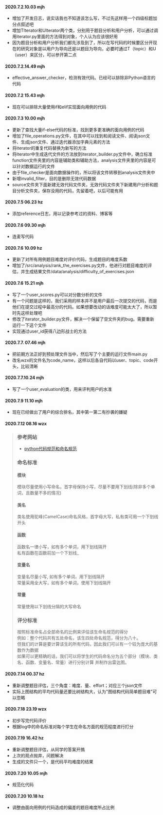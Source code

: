 #### 2020.7.2.10.03 mjh

* 增加了开发日志，说实话我也不知道该怎么写，不过先这样用一个四级标题加分点叙述吧
* 增加TIterator和UIterator两个类，分别用于题目分析和用户分析，可以通过调用iterator.py里面的方法得到对象，个人认为应该很好用
* 因为题目分析和用户分析我们都先涉及到了，所以在写代码的时候要区分开现在的研究对象是以用户为导向还是以题目为导向，必要时通过T（topic）和U（user）来区分，可以参开第二点



#### 2020.7.2.14.49 mjh

* effective_answer_checker，检测有效代码。已经可以排除非Python语言的代码



#### 2020.7.2 15.43 mjh

* 现在可以排除大量使用if和elif实现面向用例的代码



#### 2020.7.3 10.00 mjh

* 更新了查找大量if-else代码的标准，找到更多更准确的面向用例的代码
* 增加了file_operations.py文件，在其中可以找到和阅读文件、阅读json文件、生成json文件、通过迭代器添加字典元素的方法
* 将iterator的重复代码替换为新写的方法
* 将iterator中生成迭代文件的方法放到iterator_builder.py文件中，确立标准function文件夹里的内容是辅助类和辅助方法，analysis文件夹里的内容是可以针对数据运行的文件
* 由于file_checker是面向数据操作的，所以将该文件转移到analysis文件夹中
* 新增invalid_filter，目的是删除无效代码数据
* source文件夹下面新建无效代码文件夹，无效代码文件夹下新建用户分析和题目分析文件夹，保存没用的代码，先留着吧，以后可能有用



#### 2020.7.5 06.23 hz

* 添加reference日志，用以记录参考过的资料、博客等



#### 2020.7.6 09.30 mjh

* 连麦写代码



#### 2020.7.6 10.09 hz

* 更新了对所有用例题目难度对评价代码，生成题目的难度系数
* 增加了/src/analysis/rank_the_exercises.py文件，他进行对题目难度的评估，并生成结果文件/data/analysis/difficulty_of_exercises.json



#### 2020.7.6 15.21 mjh

* 写了一个user_scores.py可以对分数分析的文件
* 有一个问题是这样的，我们采用的样本并不是用户最后一次提交的代码，而是他们在提交过程中最高分的代码。如果想要改动的话难度可能太大了，所以暂时先这样处理吧
* 修改了iterator_builder.py文件，解决一个保留了空文件夹的bug。需要重新运行一下这个文件
* 实现通过user_id获得八边形战士的方法



#### 2020.7.7. 07.46 mjh

* 把前期方法正好到预处理文件当中，然后写了个主要的运行文件main.py
* 改名wzx的文件名为code_name，这样以后各自代码以user、topic、code开头，比较清晰



#### 2020.7.7.10.24 mjh

* 写了一个user_evaluation的类，用来评判用户的水准



#### 2020.7.9 11.10 mjh

* 现在已经做出了用户的综合排名，其中第一第二有抄袭的嫌疑



#### 2020.7.12 08.16 wzx

> ### 参考网站
>
> * <a href="https://www.jianshu.com/p/36e686decad2" target="_blank">python代码规范和命名规范</a>
>
> ### 命名标准
>
>  #### 模块 
>
> 模块尽量使用小写命名，首字母保持小写，尽量不要用下划线(除非多个单词，且数量不多的情况)
>
>  #### 类名
>
>  类名使用驼峰(CamelCase)命名风格，首字母大写，私有类可用一个下划线开头
>
>  #### 函数
>
>  函数名一律小写，如有多个单词，用下划线隔开  
>  私有函数在函数前加一个下划线_
>
>  #### 变量名
>
>  变量名尽量小写, 如有多个单词，用下划线隔开  
>  常量采用全大写，如有多个单词，使用下划线隔开
>
>  #### 常量
>
>  常量使用以下划线分隔的大写命名
>
>  ### 评分标准
>
>  按照标准命名占全部命名的比例来评估该生命名规范的得分   
>  例如：整个代码共有五处命名，该生四处命名规范，得分为八十。   
>  但我们的计算是要计算该生的所有代码，因此我们可以有一个较为庞大的基数作为数据  
>  如果可以更精确的话，我们可以将学生的代码命名分为五个部分（模块、类名、函数、变量名、常量）进行分别计算
>  并制作出雷达图。



#### 2020.7.14 00.37 hz

* 重新调整题目评估，三个角度：难度、量、effort；对应三个json文件
* 实际上图结构的平均代码量还要比树结构大，认为"图结构代码简单题目难"可以忽略



#### 2020.7.18 23.19 wzx

* 初步写完代码评价
* 根据log中的命名标准对每个学生在命名方面的规范程度进行打分 



#### 2020.7.19 16.42 hz

* 重新调整题目评估，从同学的答案开搞
* 上次的观点抛弃，问题解决
* 生成的文件只一个，是代码平均难度的结果



#### 2020.7.20 10.05 mjh

* 规范化代码



#### 2020.7.20 10.18 hz

* 调整由面向用例的代码造成的偏差的题目难度所占比例